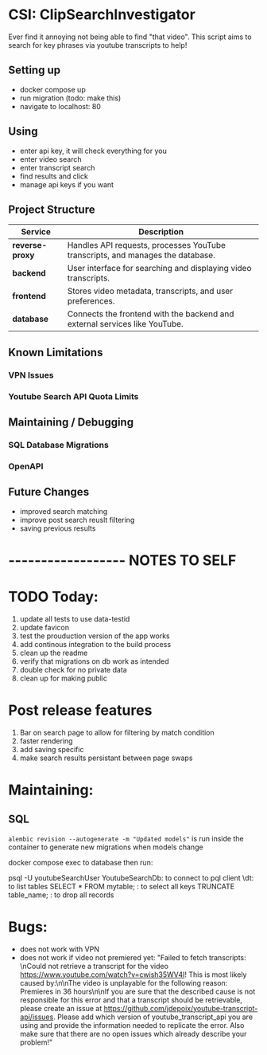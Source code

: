 # CSI: ClipSearchInvestigator
Ever find it annoying not being able to find "that video". This script aims to search for key phrases via youtube transcripts to help!

## Setting up
- docker compose up
- run migration (todo: make this)
- navigate to localhost: 80

## Using
- enter api key, it will check everything for you
- enter video search
- enter transcript search
- find results and click
- manage api keys if you want

## Project Structure

| Service            | Description                                                                 |
|--------------------|-----------------------------------------------------------------------------|
| **reverse-proxy**  | Handles API requests, processes YouTube transcripts, and manages the database. |
| **backend**        | User interface for searching and displaying video transcripts.             |
| **frontend**       | Stores video metadata, transcripts, and user preferences.                  |
| **database**       | Connects the frontend with the backend and external services like YouTube. |



## Known Limitations

### VPN Issues

### Youtube Search API Quota Limits


## Maintaining / Debugging

### SQL Database Migrations

### OpenAPI 


## Future Changes
- improved search matching
- improve post search reuslt filtering
- saving previous results



# ------------------ NOTES TO SELF

# TODO Today:
1. update all tests to use data-testid
7. update favicon
9. test the prouduction version of the app works
10. add continous integration to the build process
11. clean up the readme
12. verify that migrations on db work as intended
13. double check for no private data
14. clean up for making public


# Post release features
1. Bar on search page to allow for filtering by match condition
2. faster rendering
3. add saving specific
4. make search results persistant between page swaps


# Maintaining:
## SQL
`alembic revision --autogenerate -m "Updated models"` is run inside the container to generate new migrations when models change

docker compose exec to database then run: 

psql -U youtubeSearchUser YoutubeSearchDb: to connect to pql client 
\dt: to list tables
SELECT * FROM mytable; : to select all keys
TRUNCATE table_name; : to drop all records

# Bugs:
- does not work with VPN
- does not work if video not premiered yet: "Failed to fetch transcripts: \nCould not retrieve a transcript for the video https://www.youtube.com/watch?v=cwish35WV4I! This is most likely caused by:\n\nThe video is unplayable for the following reason: Premieres in 36 hours\n\nIf you are sure that the described cause is not responsible for this error and that a transcript should be retrievable, please create an issue at https://github.com/jdepoix/youtube-transcript-api/issues. Please add which version of youtube_transcript_api you are using and provide the information needed to replicate the error. Also make sure that there are no open issues which already describe your problem!"

